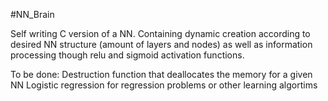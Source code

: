 #NN_Brain

Self writing C version of a NN.
Containing dynamic creation according to desired NN structure (amount of layers and nodes) as well as information processing though relu and sigmoid activation functions.

To be done: 
Destruction function that deallocates the memory for a given NN
Logistic regression for regression problems or other learning algortims
